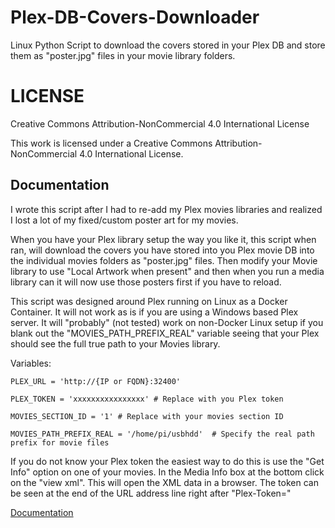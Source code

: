 
# Plex-DB-Covers-Downloader

Linux Python Script to download the covers stored in your Plex DB and store them as "poster.jpg" files in your movie library folders.


# LICENSE

Creative Commons Attribution-NonCommercial 4.0 International License

This work is licensed under a Creative Commons Attribution-NonCommercial 4.0 International License.


## Documentation

I wrote this script after I had to re-add my Plex movies libraries and realized I lost a lot of my fixed/custom poster art for my movies.  

When you have your Plex library setup the way you like it, this script when ran, will download the covers you have stored into you Plex movie DB into the individual movies folders as "poster.jpg" files.  Then modify your Movie library to use "Local Artwork when present" and then when you run a media library can it will now use those posters first if you have to reload.

This script was designed around Plex running on Linux as a Docker Container.  It will not work as is if you are using a Windows based Plex server.  It will "probably" (not tested) work on non-Docker Linux setup if you blank out the "MOVIES_PATH_PREFIX_REAL" variable seeing that your Plex should see the full true path to your Movies library.

Variables:

    PLEX_URL = 'http://{IP or FQDN}:32400'

    PLEX_TOKEN = 'xxxxxxxxxxxxxxxx' # Replace with you Plex token
    
    MOVIES_SECTION_ID = '1' # Replace with your movies section ID
    
    MOVIES_PATH_PREFIX_REAL = '/home/pi/usbhdd'  # Specify the real path prefix for movie files

If you do not know your Plex token the easiest way to do this is use the "Get Info" option on one of your movies.  In the Media Info box at the bottom click on the "view xml".  This will open the XML data in a browser.  The token can be seen at the end of the URL address line right after "Plex-Token="

[Documentation](https://linktodocumentation)
